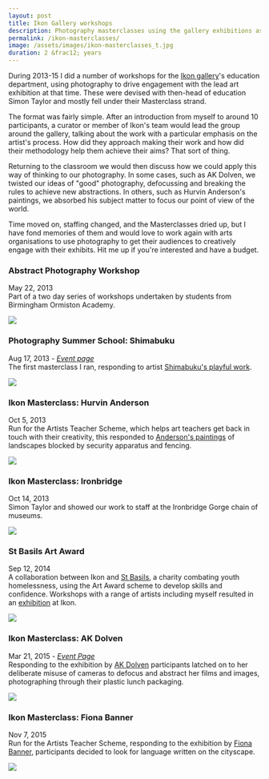 ```yaml
---
layout: post
title: Ikon Gallery workshops
description: Photography masterclasses using the gallery exhibitions as a stimulus.
permalink: /ikon-masterclasses/
image: /assets/images/ikon-masterclasses_t.jpg
duration: 2 &frac12; years
---
```


During 2013-15 I did a number of workshops for the [Ikon gallery](https://www.ikon-gallery.org)'s education department, using photography to drive engagement with the lead art exhibition at that time. These were devised with then-head of education Simon Taylor and mostly fell under their Masterclass strand. 

The format was fairly simple. After an introduction from myself to around 10 participants, a curator or member of Ikon's team would lead the group around the gallery, talking about the work with a particular emphasis on the artist's process. How did they approach making their work and how did their methodology help them achieve their aims? That sort of thing. 

Returning to the classroom we would then discuss how we could apply this way of thinking to our photography. In some cases, such as AK Dolven, we twisted our ideas of "good" photography, defocussing and breaking the rules to achieve new abstractions. In others, such as Hurvin Anderson's paintings, we absorbed his subject matter to focus our point of view of the world. 

Time moved on, staffing changed, and the Masterclasses dried up, but I have fond memories of them and would love to work again with arts organisations to use photography to get their audiences to creatively engage with their exhibits. Hit me up if you're interested and have a budget. 

### Abstract Photography Workshop 
May 22, 2013  
Part of a two day series of workshops undertaken by students from Birmingham Ormiston Academy.

![](/assets/images/ikon/abstract.jpg)

### Photography Summer School: Shimabuku  
Aug 17, 2013 - *[Event page](https://www.ikon-gallery.org/event/photography-summer-school/)*  
The first masterclass I ran, responding to artist [Shimabuku's playful work](https://www.ikon-gallery.org/event/something-that-floats-something-that-sinks/). 

![](/assets/images/ikon/shimabuku.jpg)

### Ikon Masterclass: Hurvin Anderson 
Oct 5, 2013  
Run for the Artists Teacher Scheme, which helps art teachers get back in touch with their creativity, this responded to [Anderson's paintings](https://www.ikon-gallery.org/event/hurvin-anderson-reporting-back/) of landscapes blocked by security apparatus and fencing. 

![](/assets/images/ikon/anderson.jpg)

### Ikon Masterclass: Ironbridge
Oct 14, 2013  
Simon Taylor and showed our work to staff at the Ironbridge Gorge chain of museums.

![](/assets/images/ikon/ironbridge.jpg)

### St Basils Art Award
Sep 12, 2014  
A collaboration between Ikon and [St Basils](https://stbasils.org.uk), a charity combating youth homelessness, using the Art Award scheme to develop skills and confidence. Workshops with a range of artists including myself resulted in an [exhibition](https://www.ikon-gallery.org/event/st-basils-showcase/) at Ikon. 

![](/assets/images/ikon/basils.jpg)

### Ikon Masterclass: AK Dolven 
Mar 21, 2015 - *[Event Page](https://www.ikon-gallery.org/event/photography-masterclass/)*  
Responding to the exhibition by [AK Dolven](https://www.ikon-gallery.org/event/8095/) participants latched on to her deliberate misuse of cameras to defocus and abstract her films and images, photographing through their plastic lunch packaging.

![](/assets/images/ikon/dolven.jpg)

### Ikon Masterclass: Fiona Banner 
Nov 7, 2015   
Run for the Artists Teacher Scheme, responding to the exhibition by [Fiona Banner](http://www.ikon-gallery.org/event/fiona-banner/), participants decided to look for language written on the cityscape. 

![](/assets/images/ikon/banner.jpg)



